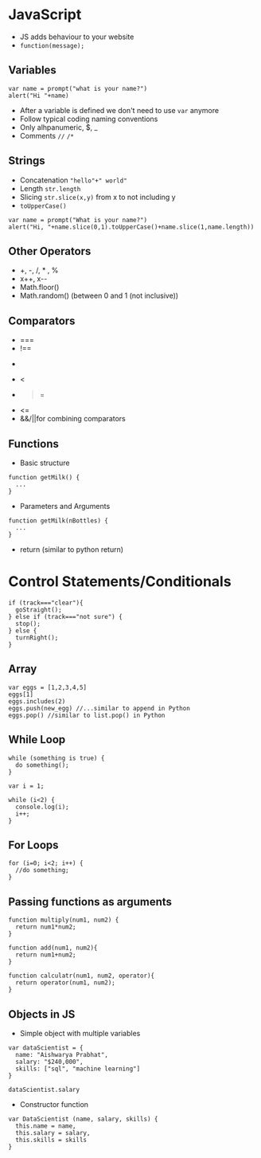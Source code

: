 # JavaScript

- JS adds behaviour to your website
- `function(message);`


## Variables

```
var name = prompt("what is your name?")
alert("Hi "+name)
```

- After a variable is defined we don't need to use `var` anymore
- Follow typical coding naming conventions
- Only alhpanumeric, $, _
- Comments `//` `/*`

## Strings
- Concatenation `"hello"+" world"`
- Length `str.length`
- Slicing `str.slice(x,y)` from x to not including y
- `toUpperCase()`

```
var name = prompt("What is your name?")
alert("Hi, "+name.slice(0,1).toUpperCase()+name.slice(1,name.length))
```

## Other Operators
- +, -, /, * , %
- x++, x--
- Math.floor()
- Math.random() (between 0 and 1 (not inclusive))

## Comparators
- ===
- !==
- >
- <
- >=
- <=
- &&/||for combining comparators

## Functions
- Basic structure

```
function getMilk() {
  ...
}
```

- Parameters and Arguments

```
function getMilk(nBottles) {
  ...
}
```

- return (similar to python return)


# Control Statements/Conditionals

```
if (track==="clear"){
  goStraight();
} else if (track==="not sure") {
  stop();
} else {
  turnRight();
}
```

## Array

```
var eggs = [1,2,3,4,5]
eggs[1]
eggs.includes(2)
eggs.push(new_egg) //...similar to append in Python
eggs.pop() //similar to list.pop() in Python
```

## While Loop

```
while (something is true) {
  do something();
}
```

```
var i = 1;

while (i<2) {
  console.log(i);
  i++;
}
```

## For Loops

```
for (i=0; i<2; i++) {
  //do something;
}
```

## Passing functions as arguments

```
function multiply(num1, num2) {
  return num1*num2;
}

function add(num1, num2){
  return num1+num2;
}

function calculatr(num1, num2, operator){
  return operator(num1, num2);
}
```

## Objects in JS

- Simple object with multiple variables

```
var dataScientist = {
  name: "Aishwarya Prabhat",
  salary: "$240,000",
  skills: ["sql", "machine learning"]
}
```

`dataScientist.salary`

- Constructor function

```
var DataScientist (name, salary, skills) {
  this.name = name,
  this.salary = salary,
  this.skills = skills
}
```
